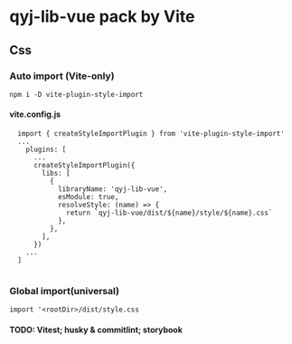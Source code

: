 # qyj-lib-vue pack by Vite

## Css
### Auto import (Vite-only)

`npm i -D vite-plugin-style-import`

#### vite.config.js 

```
  import { createStyleImportPlugin } from 'vite-plugin-style-import'
  ...
    plugins: [
      ...
      createStyleImportPlugin({
        libs: [
          {
            libraryName: 'qyj-lib-vue',
            esModule: true,
            resolveStyle: (name) => {
              return `qyj-lib-vue/dist/${name}/style/${name}.css`
            },
          },
        ],
      })
    ...
  ]
  
```
### Global import(universal)

`import '<rootDir>/dist/style.css`

#### TODO: Vitest; husky & commitlint; storybook